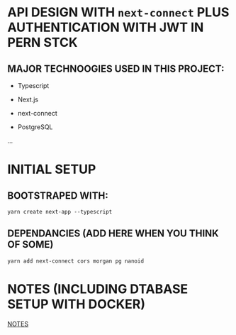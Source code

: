 # API DESIGN WITH `next-connect` PLUS AUTHENTICATION WITH JWT IN PERN STCK

## MAJOR TECHNOOGIES USED IN THIS PROJECT:

- Typescript

- Next.js

- next-connect

- PostgreSQL

...

# INITIAL SETUP

## BOOTSTRAPED WITH:

```
yarn create next-app --typescript
```

## DEPENDANCIES (ADD HERE WHEN YOU THINK OF SOME)

`yarn add next-connect cors morgan pg nanoid`

# NOTES (INCLUDING DTABASE SETUP WITH DOCKER)

[NOTES](/__NOTES/) 
